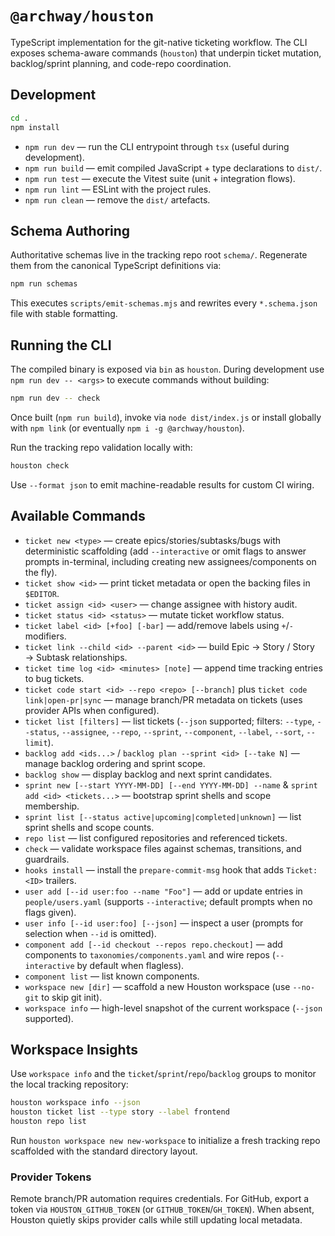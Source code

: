 # `@archway/houston`

TypeScript implementation for the git-native ticketing workflow. The CLI exposes
schema-aware commands (`houston`) that underpin ticket mutation,
backlog/sprint planning, and code-repo coordination.

## Development

```sh
cd .
npm install
```

- `npm run dev` — run the CLI entrypoint through `tsx` (useful during
  development).
- `npm run build` — emit compiled JavaScript + type declarations to `dist/`.
- `npm run test` — execute the Vitest suite (unit + integration flows).
- `npm run lint` — ESLint with the project rules.
- `npm run clean` — remove the `dist/` artefacts.

## Schema Authoring

Authoritative schemas live in the tracking repo root `schema/`. Regenerate them
from the canonical TypeScript definitions via:

```sh
npm run schemas
```

This executes `scripts/emit-schemas.mjs` and rewrites every
`*.schema.json` file with stable formatting.

## Running the CLI

The compiled binary is exposed via `bin` as `houston`. During
development use `npm run dev -- <args>` to execute commands without building:

```sh
npm run dev -- check
```

Once built (`npm run build`), invoke via `node dist/index.js` or install globally
with `npm link` (or eventually `npm i -g @archway/houston`).

Run the tracking repo validation locally with:

```sh
houston check
```

Use `--format json` to emit machine-readable results for custom CI wiring.

## Available Commands

- `ticket new <type>` — create epics/stories/subtasks/bugs with deterministic scaffolding (add `--interactive` or omit flags to answer prompts in-terminal, including creating new assignees/components on the fly).
- `ticket show <id>` — print ticket metadata or open the backing files in `$EDITOR`.
- `ticket assign <id> <user>` — change assignee with history audit.
- `ticket status <id> <status>` — mutate ticket workflow status.
- `ticket label <id> [+foo] [-bar]` — add/remove labels using `+`/`-` modifiers.
- `ticket link --child <id> --parent <id>` — build Epic → Story / Story → Subtask relationships.
- `ticket time log <id> <minutes> [note]` — append time tracking entries to bug tickets.
- `ticket code start <id> --repo <repo> [--branch]` plus `ticket code link|open-pr|sync` — manage branch/PR metadata on tickets (uses provider APIs when configured).
- `ticket list [filters]` — list tickets (`--json` supported; filters: `--type`, `--status`, `--assignee`, `--repo`, `--sprint`, `--component`, `--label`, `--sort`, `--limit`).
- `backlog add <ids...>` / `backlog plan --sprint <id> [--take N]` — manage backlog ordering and sprint scope.
- `backlog show` — display backlog and next sprint candidates.
- `sprint new [--start YYYY-MM-DD] [--end YYYY-MM-DD] --name` & `sprint add <id> <tickets...>` — bootstrap sprint shells and scope membership.
- `sprint list [--status active|upcoming|completed|unknown]` — list sprint shells and scope counts.
- `repo list` — list configured repositories and referenced tickets.
- `check` — validate workspace files against schemas, transitions, and guardrails.
- `hooks install` — install the `prepare-commit-msg` hook that adds `Ticket: <ID>` trailers.
- `user add [--id user:foo --name "Foo"]` — add or update entries in `people/users.yaml` (supports `--interactive`; default prompts when no flags given).
- `user info [--id user:foo] [--json]` — inspect a user (prompts for selection when `--id` is omitted).
- `component add [--id checkout --repos repo.checkout]` — add components to `taxonomies/components.yaml` and wire repos (`--interactive` by default when flagless).
- `component list` — list known components.
- `workspace new [dir]` — scaffold a new Houston workspace (use `--no-git` to skip git init).
- `workspace info` — high-level snapshot of the current workspace (`--json` supported).

## Workspace Insights

Use `workspace info` and the `ticket`/`sprint`/`repo`/`backlog` groups to monitor the local tracking repository:

```sh
houston workspace info --json
houston ticket list --type story --label frontend
houston repo list
```

Run `houston workspace new new-workspace` to initialize a fresh tracking repo scaffolded with the standard directory layout.

### Provider Tokens

Remote branch/PR automation requires credentials. For GitHub, export a token via
`HOUSTON_GITHUB_TOKEN` (or `GITHUB_TOKEN`/`GH_TOKEN`). When absent, Houston quietly
skips provider calls while still updating local metadata.
